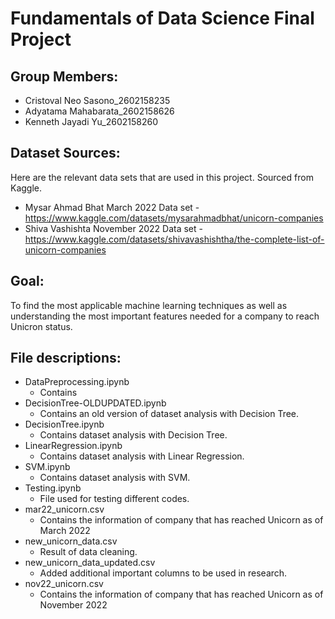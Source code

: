 # Fundamentals of Data Science Final Project

## Group Members: 
- Cristoval Neo Sasono_2602158235
- Adyatama Mahabarata_2602158626
- Kenneth Jayadi Yu_2602158260

## Dataset Sources:
Here are the relevant data sets that are used in this project. Sourced from Kaggle.
- Mysar Ahmad Bhat March 2022 Data set - https://www.kaggle.com/datasets/mysarahmadbhat/unicorn-companies
- Shiva Vashishta November 2022 Data set - https://www.kaggle.com/datasets/shivavashishtha/the-complete-list-of-unicorn-companies

## Goal:
To find the most applicable machine learning techniques as well as understanding the most important 
features needed for a company to reach Unicron status.

## File descriptions:
- DataPreprocessing.ipynb
  - Contains 
- DecisionTree-OLDUPDATED.ipynb
  - Contains an old version of dataset analysis with Decision Tree.
- DecisionTree.ipynb
  - Contains dataset analysis with Decision Tree.
- LinearRegression.ipynb
  - Contains dataset analysis with Linear Regression.
- SVM.ipynb
  - Contains dataset analysis with SVM.
- Testing.ipynb
  - File used for testing different codes.
- mar22_unicorn.csv
  - Contains the information of company that has reached Unicorn as of March 2022
- new_unicorn_data.csv
  - Result of data cleaning.
- new_unicorn_data_updated.csv
  - Added additional important columns to be used in research.
- nov22_unicorn.csv
  - Contains the information of company that has reached Unicorn as of November 2022